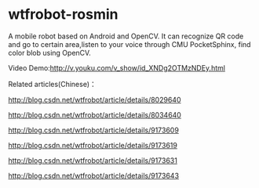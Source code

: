 # wtfrobot-rosmin

A mobile robot based on Android and OpenCV. It can recognize QR code and go to certain area,listen to your voice through CMU PocketSphinx, find color blob using OpenCV.

Video Demo:http://v.youku.com/v_show/id_XNDg2OTMzNDEy.html

Related articles(Chinese)：

http://blog.csdn.net/wtfrobot/article/details/8029640

http://blog.csdn.net/wtfrobot/article/details/8034640

http://blog.csdn.net/wtfrobot/article/details/9173609

http://blog.csdn.net/wtfrobot/article/details/9173619

http://blog.csdn.net/wtfrobot/article/details/9173631

http://blog.csdn.net/wtfrobot/article/details/9173643
